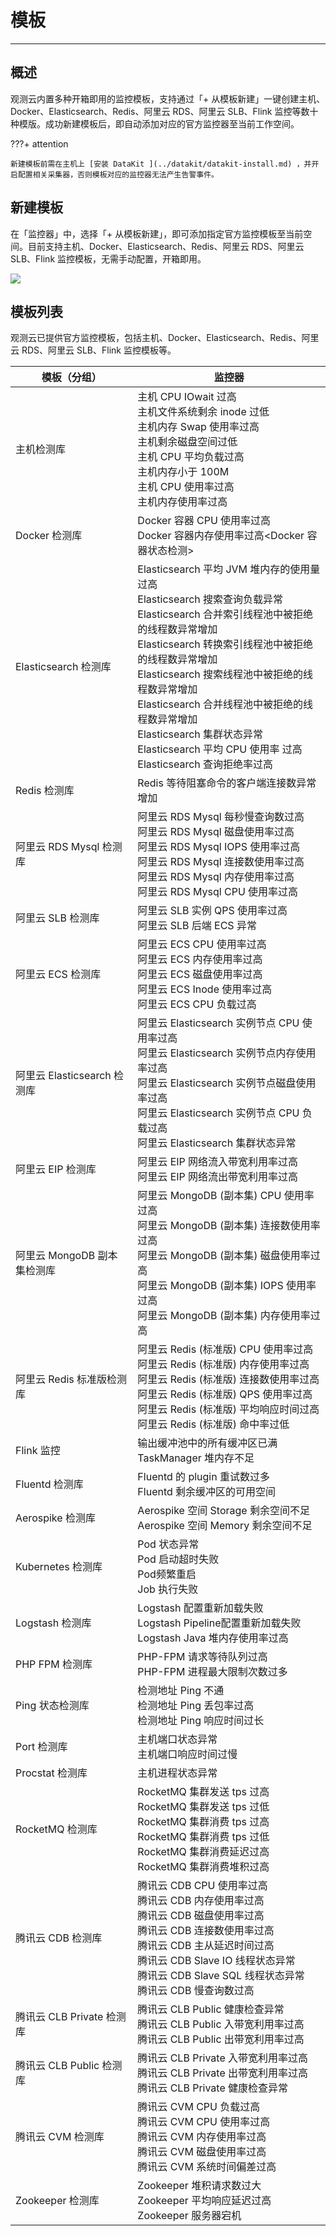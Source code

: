 # 模板
---

## 概述

观测云内置多种开箱即用的监控模板，支持通过「+ 从模板新建」一键创建主机、Docker、Elasticsearch、Redis、阿里云 RDS、阿里云 SLB、Flink 监控等数十种模版。成功新建模板后，即自动添加对应的官方监控器至当前工作空间。

???+ attention

    新建模板前需在主机上 [安装 DataKit ](../datakit/datakit-install.md) ，并开启配置相关采集器，否则模板对应的监控器无法产生告警事件。

## 新建模板

在「监控器」中，选择「+ 从模板新建」，即可添加指定官方监控模板至当前空间。目前支持主机、Docker、Elasticsearch、Redis、阿里云 RDS、阿里云 SLB、Flink 监控模板，无需手动配置，开箱即用。

![](img/monitor_sample1.png)

## 模板列表

观测云已提供官方监控模板，包括主机、Docker、Elasticsearch、Redis、阿里云 RDS、阿里云 SLB、Flink 监控模板等。

| **模板（分组）** | **监控器** |
| --- | --- |
| 主机检测库 | 主机 CPU IOwait 过高<br>主机文件系统剩余 inode 过低<br>主机内存 Swap 使用率过高<br>主机剩余磁盘空间过低<br>主机 CPU 平均负载过高<br>主机内存小于 100M<br>主机 CPU 使用率过高<br>主机内存使用率过高 |
| Docker 检测库 | Docker 容器 CPU 使用率过高<br>Docker 容器内存使用率过高<Docker 容器状态检测> |
| Elasticsearch 检测库 | Elasticsearch 平均 JVM 堆内存的使用量过高<br>Elasticsearch 搜索查询负载异常<br>Elasticsearch 合并索引线程池中被拒绝的线程数异常增加<br>Elasticsearch 转换索引线程池中被拒绝的线程数异常增加<br>Elasticsearch 搜索线程池中被拒绝的线程数异常增加<br>Elasticsearch 合并线程池中被拒绝的线程数异常增加<br>Elasticsearch 集群状态异常<br>Elasticsearch 平均 CPU 使用率 过高<br>Elasticsearch 查询拒绝率过高 |
| Redis 检测库 | Redis 等待阻塞命令的客户端连接数异常增加 |
| 阿里云 RDS Mysql 检测库 | 阿里云 RDS Mysql 每秒慢查询数过高<br>阿里云 RDS Mysql 磁盘使用率过高<br>阿里云 RDS Mysql IOPS 使用率过高<br>阿里云 RDS Mysql 连接数使用率过高<br>阿里云 RDS Mysql 内存使用率过高<br>阿里云 RDS Mysql CPU 使用率过高 |
| 阿里云 SLB 检测库 | 阿里云 SLB 实例 QPS 使用率过高<br>阿里云 SLB 后端 ECS 异常 |
| 阿里云 ECS 检测库 | 阿里云 ECS CPU 使用率过高<br>阿里云 ECS 内存使用率过高<br>阿里云 ECS 磁盘使用率过高<br>阿里云 ECS Inode 使用率过高<br>阿里云 ECS CPU 负载过高 |
| 阿里云 Elasticsearch 检测库 | 阿里云 Elasticsearch 实例节点 CPU 使用率过高<br>阿里云 Elasticsearch 实例节点内存使用率过高<br>阿里云 Elasticsearch 实例节点磁盘使用率过高<br>阿里云 Elasticsearch 实例节点 CPU 负载过高<br>阿里云 Elasticsearch 集群状态异常 |
| 阿里云 EIP 检测库 | 阿里云 EIP 网络流入带宽利用率过高<br>阿里云 EIP 网络流出带宽利用率过高 |
| 阿里云 MongoDB 副本集检测库 | 阿里云 MongoDB (副本集) CPU 使用率过高<br>阿里云 MongoDB (副本集) 连接数使用率过高<br>阿里云 MongoDB (副本集) 磁盘使用率过高<br>阿里云 MongoDB (副本集) IOPS 使用率过高<br>阿里云 MongoDB (副本集) 内存使用率过高 |
| 阿里云 Redis 标准版检测库 | 阿里云 Redis (标准版) CPU 使用率过高<br>阿里云 Redis (标准版) 内存使用率过高<br>阿里云 Redis (标准版) 连接数使用率过高<br>阿里云 Redis (标准版) QPS 使用率过高<br>阿里云 Redis (标准版) 平均响应时间过高<br>阿里云 Redis (标准版) 命中率过低 |
| Flink 监控 | 输出缓冲池中的所有缓冲区已满<br>TaskManager 堆内存不足 |
| Fluentd 检测库 | Fluentd 的 plugin 重试数过多<br>Fluentd 剩余缓冲区的可用空间 |
| Aerospike 检测库 | Aerospike 空间 Storage 剩余空间不足<br>Aerospike 空间 Memory 剩余空间不足 |
| Kubernetes 检测库 | Pod 状态异常<br>Pod 启动超时失败<br>Pod频繁重启<br>Job 执行失败 |
| Logstash 检测库 | Logstash 配置重新加载失败<br>Logstash Pipeline配置重新加载失败<br>Logstash Java 堆内存使用率过高 |
| PHP FPM 检测库 | PHP-FPM 请求等待队列过高<br>PHP-FPM 进程最大限制次数过多 |
| Ping 状态检测库 | 检测地址 Ping 不通<br>检测地址 Ping 丢包率过高<br>检测地址 Ping 响应时间过长 |
| Port 检测库 | 主机端口状态异常<br>主机端口响应时间过慢 |
| Procstat 检测库 | 主机进程状态异常 |
| RocketMQ 检测库 | RocketMQ 集群发送 tps 过高<br>RocketMQ 集群发送 tps 过低<br>RocketMQ 集群消费 tps 过高<br>RocketMQ 集群消费 tps 过低<br>RocketMQ 集群消费延迟过高<br>RocketMQ 集群消费堆积过高 |
| 腾讯云 CDB 检测库 | 腾讯云 CDB CPU 使用率过高<br>腾讯云 CDB 内存使用率过高<br>腾讯云 CDB 磁盘使用率过高<br>腾讯云 CDB 连接数使用率过高<br>腾讯云 CDB 主从延迟时间过高<br>腾讯云 CDB Slave IO 线程状态异常<br>腾讯云 CDB Slave SQL 线程状态异常<br>腾讯云 CDB 慢查询数过高 |
| 腾讯云 CLB Private 检测库 | 腾讯云 CLB Public 健康检查异常<br>腾讯云 CLB Public 入带宽利用率过高<br>腾讯云 CLB Public 出带宽利用率过高 |
| 腾讯云 CLB Public 检测库 | 腾讯云 CLB Private 入带宽利用率过高<br>腾讯云 CLB Private 出带宽利用率过高<br>腾讯云 CLB Private 健康检查异常 |
| 腾讯云 CVM 检测库 | 腾讯云 CVM CPU 负载过高<br>腾讯云 CVM CPU 使用率过高<br>腾讯云 CVM 内存使用率过高<br>腾讯云 CVM 磁盘使用率过高<br>腾讯云 CVM 系统时间偏差过高 |
| Zookeeper 检测库 | Zookeeper 堆积请求数过大<br>Zookeeper 平均响应延迟过高<br>Zookeeper 服务器宕机 |